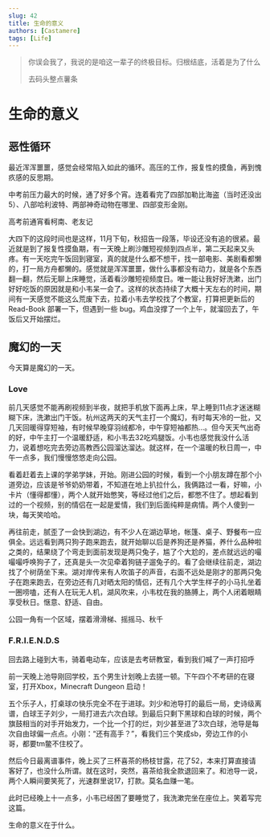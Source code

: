 ```yaml
---
slug: 42
title: 生命的意义
authors: [Castamere]
tags: [Life]
---
```


> 你误会我了，我说的是咱这一辈子的终极目标。归根结底，活着是为了什么
> 
> 去码头整点薯条

<!--truncate-->

# 生命的意义

## 恶性循环

最近浑浑噩噩，感觉会经常陷入如此的循环。高压的工作，报复性的摸鱼，再到愧疚感的反思期。

中考前压力最大的时候，通了好多个宵。连着看完了四部加勒比海盗（当时还没出5）、八部哈利波特、两部神奇动物在哪里、四部变形金刚。

高考前通宵看柯南、老友记

大四下的这段时间也是这样，11月下旬，秋招告一段落，毕设还没有追的很紧。最近就是到了报复性摸鱼期，有一天晚上刷沙雕短视频到四点半，第二天起来又头疼。有一天吃完午饭回到寝室，真的就是什么都不想干，找一部电影、美剧看都懒的，打一局方舟都懒的。感觉就是浑浑噩噩，做什么事都没有动力，就是各个东西翻一翻，然后无聊上床睡觉，活着看沙雕短视频度日。唯一能让我好好洗漱，出门好好吃饭的原因就是和小韦呆一会了。这样的状态持续了大概十天左右的时间，期间有一天感觉不能这么荒废下去，拉着小韦去学校找了个教室，打算把更新后的 Read-Book 部署一下，但遇到一些 bug。鸡血没撑了一个上午，就溜回去了，午饭后又开始摆烂。

## 魔幻的一天

今天算是魔幻的一天。

### Love

前几天感觉不能再刷视频到半夜，就把手机放下面再上床，早上睡到11点才迷迷糊糊下床，洗漱出门干饭。杭州这两天的天气主打一个魔幻，有时每天冷的一批，又几天回暖得穿短袖，有时候早晚穿羽绒都冷，中午穿短袖都热…。但今天天气出奇的好，中午主打一个温暖舒适，和小韦去32吃鸡腿饭。小韦也感觉我没什么活力，说着想吃完去旁边高教西公园溜达溜达。就这样，在一个温暖的秋日周一，中午一点多，我们慢慢悠悠走向公园。

看着赶着去上课的学弟学妹，开始。刚进公园的时候，看到一个小朋友蹲在那个小道旁边，应该是爷爷奶奶带着，不知道在地上扒拉什么，我俩路过一看，好嘛，小卡片（懂得都懂），两个人就开始憋笑，等经过他们之后，都憋不住了。想起看到过的一个视频，别的情侣在一起是爱情，我们到后面纯粹是病情。两个人傻到一块，每天笑哈哈。

再往前走，腻歪了一会快到湖边，有不少人在湖边草地，帐篷、桌子、野餐布一应俱全。远远看到两只狗子跑来跑去，就开始聊以后是养狗还是养猫，养什么品种啦之类的，结果绕了个弯走到面前发现是两只兔子，尴了个大尬的，差点就远远的嘬嘬嘬呼唤狗子了，还真是头一次见牵着狗链子遛兔子的。看了会继续往前走，湖边找了个树荫坐下来。湖对岸传来有人吹笛子的声音，右面不远处是刚才的那两只兔子在跑来跑去，在旁边还有几对晒太阳的情侣，还有几个大学生样子的小马扎坐着一圈唠嗑，还有人在玩无人机，湖风吹来，小韦枕在我的胳膊上，两个人闭着眼睛享受秋日。惬意、舒适、自由。

公园一角有一个区域，摆着滑滑梯、摇摇马、秋千

### F.R.I.E.N.D.S

回去路上碰到大韦，骑着电动车，应该是去考研教室，看到我们喊了一声打招呼

前一天晚上池导刚回学校，五个男生计划晚上去搓一顿。下午四个不考研的在寝室，打开Xbox，Minecraft Dungeon 启动！ 

五个乐子人，打桌球の快乐完全不在于进球。刘少和池导打的最后一局，史诗级离谱，白球王子刘少，一局打进去六次白球。到最后只剩下黑球和白球的时候，两个旗鼓相当的对手开始发力，一个比一个打的烂，刘少甚至进了3次白球，池导是每次自由球偏一点点。小刚：“还有高手？”，看我们三个笑成sb，旁边工作的小哥，都要tm鳖不住校了。

然后今日最离谱事件，晚上买了三杯喜茶的杨枝甘露，花了52，本来打算直接请客好了，也没什么所谓。就在这时，突然，喜茶给我全款退回来了。和池导一说，两个人瞬间要笑死了，光速群里说17，打款。莫名血赚一笔。

此时已经晚上十一点多，小韦已经困了要睡觉了，我洗漱完坐在座位上。笑着写完这篇。

生命的意义在于什么。
